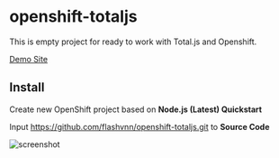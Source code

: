 # openshift-totaljs
This is empty project for ready to work with Total.js and Openshift.

[Demo Site](http://totaljs-fxauto.rhcloud.com/)

## Install
Create new OpenShift project based on __Node.js (Latest) Quickstart__

Input https://github.com/flashvnn/openshift-totaljs.git to __Source Code__

![screenshot](https://raw.githubusercontent.com/flashvnn/openshift-totaljs/master/total-js.jpg)
